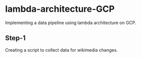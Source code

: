 # lambda-architecture-GCP
Implementing a data pipeline using lambda architecture on GCP.

## Step-1
Creating a script to collect data for wikimedia changes.
